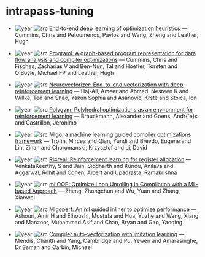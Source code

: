 # intrapass-tuning

- ![year](https://img.shields.io/badge/year-2017-blue) ![src](https://img.shields.io/badge/src-PACT-orange) [End-to-end deep learning of optimization heuristics](https://doi.org/10.1109/PACT.2017.24) — Cummins, Chris and Petoumenos, Pavlos and Wang, Zheng and Leather, Hugh

- ![year](https://img.shields.io/badge/year-2021-blue) ![src](https://img.shields.io/badge/src-ICML-orange) [Programl: A graph-based program representation for data flow analysis and compiler optimizations](https://proceedings.mlr.press/v139/cummins21a.html) — Cummins, Chris and Fisches, Zacharias V and Ben-Nun, Tal and Hoefler, Torsten and O’Boyle, Michael FP and Leather, Hugh

- ![year](https://img.shields.io/badge/year-2020-blue) ![src](https://img.shields.io/badge/src-PAIISCGO-orange) [Neurovectorizer: End-to-end vectorization with deep reinforcement learning](https://dl.acm.org/doi/abs/10.1145/3368826.3377928) — Haj-Ali, Ameer and Ahmed, Nesreen K and Willke, Ted and Shao, Yakun Sophia and Asanovic, Krste and Stoica, Ion

- ![year](https://img.shields.io/badge/year-2021-blue) ![src](https://img.shields.io/badge/src-PACT-orange) [Polygym: Polyhedral optimizations as an environment for reinforcement learning](https://doi.org/10.1109/PACT52795.2021.00009) — Brauckmann, Alexander and Goens, Andr{\'e}s and Castrillon, Jeronimo

- ![year](https://img.shields.io/badge/year-2021-blue) ![src](https://img.shields.io/badge/src-arxiv-orange) [Mlgo: a machine learning guided compiler optimizations framework](https://arxiv.org/abs/2101.04808) — Trofin, Mircea and Qian, Yundi and Brevdo, Eugene and Lin, Zinan and Choromanski, Krzysztof and Li, David

- ![year](https://img.shields.io/badge/year-2023-blue) ![src](https://img.shields.io/badge/src-PASICCC-orange) [Rl4real: Reinforcement learning for register allocation](https://dl.acm.org/doi/abs/10.1145/3578360.3580273) — VenkataKeerthy, S and Jain, Siddharth and Kundu, Anilava and Aggarwal, Rohit and Cohen, Albert and Upadrasta, Ramakrishna

- ![year](https://img.shields.io/badge/year-2024-blue) ![src](https://img.shields.io/badge/src-NAS-orange) [mLOOP: Optimize Loop Unrolling in Compilation with a ML-based Approach](https://doi.org/10.1109/NAS63802.2024.10781373) — Zheng, Zhongchun and Wu, Yuan and Zhang, Xianwei

- ![year](https://img.shields.io/badge/year-2022-blue) ![src](https://img.shields.io/badge/src-arxiv-orange) [Mlgoperf: An ml guided inliner to optimize performance](https://arxiv.org/abs/2207.08389) — Ashouri, Amir H and Elhoushi, Mostafa and Hua, Yuzhe and Wang, Xiang and Manzoor, Muhammad Asif and Chan, Bryan and Gao, Yaoqing

- ![year](https://img.shields.io/badge/year-2019-blue) ![src](https://img.shields.io/badge/src-ANIPS-orange) [Compiler auto-vectorization with imitation learning](https://proceedings.neurips.cc/paper/2019/hash/d1d5923fc822531bbfd9d87d4760914b-Abstract.html) — Mendis, Charith and Yang, Cambridge and Pu, Yewen and Amarasinghe, Dr Saman and Carbin, Michael

